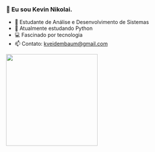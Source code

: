 ### 👋 Eu sou Kevin Nikolai.
  
- 🌱 Estudante de Análise e Desenvolvimento de Sistemas
- 🧠 Atualmente estudando Python
- 💻 Fascinado por tecnologia
- 📫 Contato: kveidembaum@gmail.com

<div>
    <a href="https://github.com/kevinveidembaum?tab=repositories">
    <img height="250em" src="https://github-readme-stats.vercel.app/api?username=kevinveidembaum&theme=gotham&show_icons=true">
</div>
